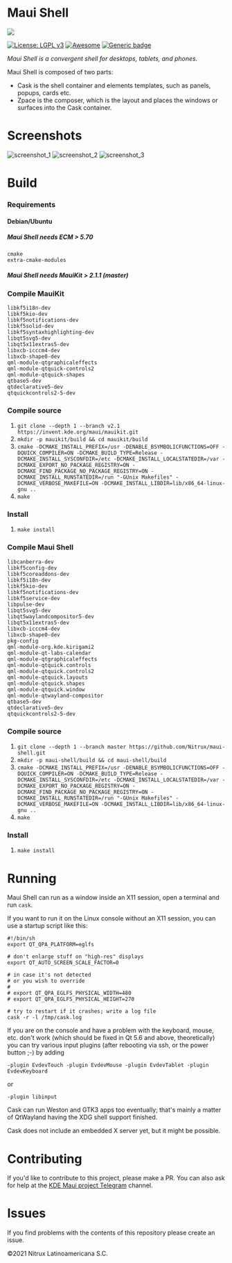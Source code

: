 # Maui Shell 
![](https://mauikit.org/wp-content/uploads/2018/12/maui_project_logo.png)

[![License: LGPL v3](https://img.shields.io/badge/License-LGPL%20v3-blue.svg)](https://www.gnu.org/licenses/lgpl-3.0) [![Awesome](https://awesome.re/badge.svg)](https://awesome.re) [![Generic badge](https://img.shields.io/badge/OS-Linux-blue.svg)](https://shields.io/)

_Maui Shell is a convergent shell for desktops, tablets, and phones._

Maui Shell is composed of two parts:

- Cask is the shell container and elements templates, such as panels, popups, cards etc.
- Zpace is the composer, which is the layout and places the windows or surfaces into the Cask container.

# Screenshots

![screenshot_1](https://nxos.org/wp-content/uploads/2021/12/promo-0-scaled.jpg "Desktop Mode")
![screenshot_2](https://nxos.org/wp-content/uploads/2021/12/promo-8-scaled.jpg "Tablet Mode")
![screenshot_3](https://nxos.org/wp-content/uploads/2021/12/promo-6.jpg "Phone Mode")

# Build

### Requirements

#### Debian/Ubuntu
##### Maui Shell needs ECM > 5.70

```
cmake
extra-cmake-modules
```

##### Maui Shell needs MauiKit > 2.1.1 (master)

### Compile MauiKit

```
libkf5i18n-dev
libkf5kio-dev
libkf5notifications-dev
libkf5solid-dev
libkf5syntaxhighlighting-dev
libqt5svg5-dev
libqt5x11extras5-dev
libxcb-icccm4-dev
libxcb-shape0-dev
qml-module-qtgraphicaleffects
qml-module-qtquick-controls2
qml-module-qtquick-shapes
qtbase5-dev
qtdeclarative5-dev
qtquickcontrols2-5-dev
```

### Compile source
 1. `git clone --depth 1 --branch v2.1 https://invent.kde.org/maui/mauikit.git` 
 2. `mkdir -p mauikit/build && cd mauikit/build`
 3. `cmake -DCMAKE_INSTALL_PREFIX=/usr -DENABLE_BSYMBOLICFUNCTIONS=OFF -DQUICK_COMPILER=ON -DCMAKE_BUILD_TYPE=Release -DCMAKE_INSTALL_SYSCONFDIR=/etc -DCMAKE_INSTALL_LOCALSTATEDIR=/var -DCMAKE_EXPORT_NO_PACKAGE_REGISTRY=ON -DCMAKE_FIND_PACKAGE_NO_PACKAGE_REGISTRY=ON -DCMAKE_INSTALL_RUNSTATEDIR=/run "-GUnix Makefiles" -DCMAKE_VERBOSE_MAKEFILE=ON -DCMAKE_INSTALL_LIBDIR=lib/x86_64-linux-gnu ..`
 4. `make`

 ### Install
 1. `make install`


 ### Compile Maui Shell

```
libcanberra-dev
libkf5config-dev
libkf5coreaddons-dev
libkf5i18n-dev
libkf5kio-dev
libkf5notifications-dev
libkf5service-dev
libpulse-dev
libqt5svg5-dev
libqt5waylandcompositor5-dev
libqt5x11extras5-dev
libxcb-icccm4-dev
libxcb-shape0-dev
pkg-config
qml-module-org.kde.kirigami2
qml-module-qt-labs-calendar
qml-module-qtgraphicaleffects
qml-module-qtquick.controls
qml-module-qtquick.controls2
qml-module-qtquick.layouts
qml-module-qtquick.shapes
qml-module-qtquick.window
qml-module-qtwayland-compositor
qtbase5-dev
qtdeclarative5-dev
qtquickcontrols2-5-dev
```

### Compile source
 1. `git clone --depth 1 --branch master https://github.com/Nitrux/maui-shell.git` 
 2. `mkdir -p maui-shell/build && cd maui-shell/build`
 4. `cmake -DCMAKE_INSTALL_PREFIX=/usr -DENABLE_BSYMBOLICFUNCTIONS=OFF -DQUICK_COMPILER=ON -DCMAKE_BUILD_TYPE=Release -DCMAKE_INSTALL_SYSCONFDIR=/etc -DCMAKE_INSTALL_LOCALSTATEDIR=/var -DCMAKE_EXPORT_NO_PACKAGE_REGISTRY=ON -DCMAKE_FIND_PACKAGE_NO_PACKAGE_REGISTRY=ON -DCMAKE_INSTALL_RUNSTATEDIR=/run "-GUnix Makefiles" -DCMAKE_VERBOSE_MAKEFILE=ON -DCMAKE_INSTALL_LIBDIR=lib/x86_64-linux-gnu ..`
 5. `make`

 ### Install
 1. `make install`

# Running

Maui Shell can run as a window inside an X11 session, open a terminal and run `cask`.

If you want to run it on the Linux console without an X11 session, you can use a startup script like this:

```
#!/bin/sh
export QT_QPA_PLATFORM=eglfs

# don't enlarge stuff on "high-res" displays
export QT_AUTO_SCREEN_SCALE_FACTOR=0 

# in case it's not detected
# or you wish to override
#
# export QT_QPA_EGLFS_PHYSICAL_WIDTH=480 
# export QT_QPA_EGLFS_PHYSICAL_HEIGHT=270 

# try to restart if it crashes; write a log file
cask -r -l /tmp/cask.log
```

If you are on the console and have a problem with the keyboard, mouse, etc.
don't work (which should be fixed in Qt 5.6 and above, theoretically) you can
try various input plugins (after rebooting via ssh, or the power button ;-) by adding

```
-plugin EvdevTouch -plugin EvdevMouse -plugin EvdevTablet -plugin EvdevKeyboard
```
or
```
-plugin libinput
```

Cask can run Weston and GTK3 apps too eventually;
that's mainly a matter of QtWayland having the XDG shell support finished.

Cask does not include an embedded X server yet, but it might be possible.

# Contributing
If you'd like to contribute to this project, please make a PR. You can also ask for help at the [KDE Maui project Telegram](https://t.me/mauiproject) channel.

# Issues
If you find problems with the contents of this repository please create an issue.

©2021 Nitrux Latinoamericana S.C.
